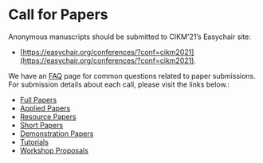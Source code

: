 ﻿---
layout: default
---

# Call for Papers 


Anonymous manuscripts should be submitted to CIKM'21’s Easychair site: 

 - [https://easychair.org/conferences/?conf=cikm2021](https://easychair.org/conferences/?conf=cikm2021).

We have an [FAQ](/cfp/faq) page for common questions related to paper submissions. 
For submission details about each call, please visit the links below.:

 - [Full Papers](/cfp/full-papers)
 - [Applied Papers](/cfp/applied-papers)
 - [Resource Papers](/cfp/resource-papers)
 - [Short Papers](/cfp/short-papers)
 - [Demonstration Papers](/cfp/demo-papers)
 - [Tutorials](/cfp/tutorials)
 - [Workshop Proposals](/cfp/workshops)